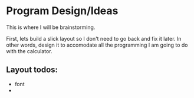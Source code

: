 # Program Design/Ideas

This is where I will be brainstorming.

First, lets build a slick layout so I don't need to go back and fix it later.
In other words, design it to accomodate all the programming I am going to do with the 
calculator.

## Layout todos:
- font
- 

